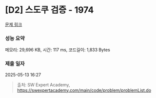 # [D2] 스도쿠 검증 - 1974 

[문제 링크](https://swexpertacademy.com/main/code/problem/problemDetail.do?contestProbId=AV5Psz16AYEDFAUq) 

### 성능 요약

메모리: 29,696 KB, 시간: 117 ms, 코드길이: 1,833 Bytes

### 제출 일자

2025-05-13 16:27



> 출처: SW Expert Academy, https://swexpertacademy.com/main/code/problem/problemList.do